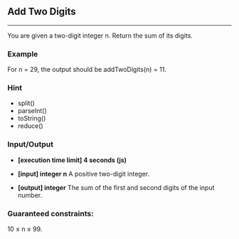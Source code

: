 ## Add Two Digits
---
You are given a two-digit integer n. Return the sum of its digits.

### Example

For n = 29, the output should be
addTwoDigits(n) = 11.

### Hint
-   split()
-   parseInt()
-   toString()
-   reduce()

### Input/Output

- **[execution time limit] 4 seconds (js)**
- **[input] integer n**
    A positive two-digit integer.

- **[output] integer**
    The sum of the first and second digits of the input number.

### Guaranteed constraints:

10 ≤ n ≤ 99.

